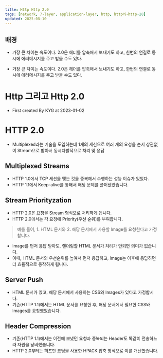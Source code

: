```yaml
---
title: Http Http 2.0
tags: [network, 7-layer, application-layer, http, http와-http-20]
updated: 2025-08-10
---
```


## 배경
- 가장 큰 차이는 속도이다. 2.0은 헤더를 압축해서 보내기도 하고, 한번의 연결로 동시에 에러메시지를 주고 받을 수도 있다.








- 가장 큰 차이는 속도이다. 2.0은 헤더를 압축해서 보내기도 하고, 한번의 연결로 동시에 에러메시지를 주고 받을 수도 있다.







# Http 그리고 Http 2.0
- First created By KYG at 2023-01-02

# HTTP 2.0
- Multiplexed라는 기술을 도입하는데 1개의 세션으로 여러 개의 요청을 순서 상관없이 Stream으로 받아서 동시다발적으로 처리 및 응답

## Multiplexed Streams
- HTTP 1.0에서 TCP 세션을 맺는 것을 중복해서 수행하는 성능 이슈가 있었다.
- HTTP 1.1에서 Keep-alive를 통해서 해당 문제를 풀어냈었습니다.



## Stream Priorityzation
- HTTP 2.0은 요청을 Stream 형식으로 처리하게 됩니다.
- HTTP 2.0에서는 각 요청에 Priority(우선 순위)를 부여합니다.


> 예를 들어, 1. HTML 문서와 2. 해당 문서에서 사용할 Image를 요청한다고 가정합니다.


- Image를 먼저 응답 받아도, 렌더링할 HTML 문서가 처리가 안되면 의미가 없습니다.
- 이때, HTML 문서의 우선순위를 높여서 먼저 응답하고, Image는 이후에 응답하면 더 효율적으로 동작하게 됩니다.



## Server Push

- HTML 문서가 있고, 해당 문서에서 사용하는 CSS와 Images가 있다고 가정합시다.
- 기존(HTTP 1.1)에서는 HTML 문서를 요청한 후, 해당 문서에서 필요한 CSS와 Images를 요청했었습니다.


## Header Compression
- 기존(HTTP 1.1)에서는 이전에 보냈던 요청과 중복되는 Header도 똑같이 전송하느라 자원을 낭비했습니다.
- HTTP 2.0부터는 허프만 코딩을 사용한 HPACK 압축 방식으로 이를 개선했습니다.







